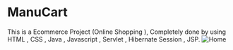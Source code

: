 # ManuCart
This is a Ecommerce Project (Online Shopping ), Completely done by using HTML , CSS , Java  , Javascript  , Servlet , Hibernate  Session , JSP. 
![Home](https://user-images.githubusercontent.com/104019020/171614217-e0834b18-f9d9-4b58-85c8-80968ffa144d.png)
